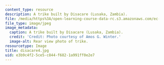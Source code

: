 ```yaml
---
content_type: resource
description: A trike built by Disacare (Lusaka, Zambia).
file: /media/https%3A/open-learning-course-data-rc.s3.amazonaws.com/ec-721-wheelchair-design-in-developing-countries-spring-2009/e3b9c4f25ce5c844f6821a991ff0e2e7_disacare4.jpg
file_type: image/jpeg
image_metadata:
  caption: A trike built by Disacare (Lusaka, Zambia).
  credit: 'Credit: Photo courtesy of Amos G. Winter.'
  image-alt: Rear view photo of trike.
resourcetype: Image
title: disacare4.jpg
uid: e3b9c4f2-5ce5-c844-f682-1a991ff0e2e7
---
```

